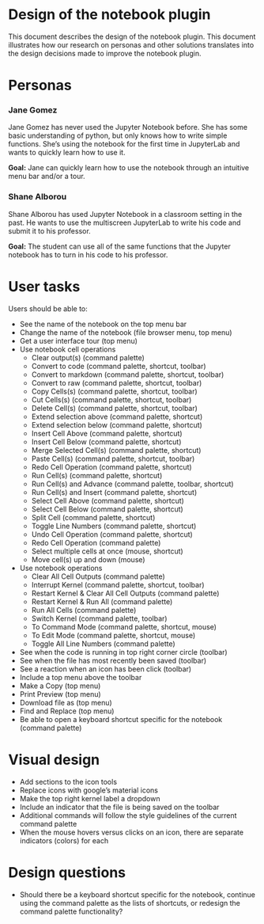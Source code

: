 # Design of the notebook plugin

This document describes the design of the notebook plugin. This document illustrates how our research on personas and other solutions translates into the design decisions made to improve the notebook plugin.

# Personas

### Jane Gomez

Jane Gomez has never used the Jupyter Notebook before. She has some basic understanding of python, but only knows how to write simple functions. She’s using the notebook for the first time in JupyterLab and wants to quickly learn how to use it.

**Goal:** Jane can quickly learn how to use the notebook through an intuitive menu bar and/or a tour.

### Shane Alborou

Shane Alborou has used Jupyter Notebook in a classroom setting in the past. He wants to use the multiscreen JupyterLab to write his code and submit it to his professor.

**Goal:** The student can use all of the same functions that the Jupyter notebook has to turn in his code to his professor.

# User tasks

Users should be able to:

- See the name of the notebook on the top menu bar
- Change the name of the notebook (file browser menu, top menu)
- Get a user interface tour (top menu)
- Use notebook cell operations
  - Clear output(s) (command palette)
  - Convert to code (command palette, shortcut, toolbar)
  - Convert to markdown (command palette, shortcut, toolbar)
  - Convert to raw (command palette, shortcut, toolbar)
  - Copy Cells(s) (command palette, shortcut, toolbar)
  - Cut Cells(s) (command palette, shortcut, toolbar)
  - Delete Cell(s) (command palette, shortcut, toolbar)
  - Extend selection above (command palette, shortcut)
  - Extend selection below (command palette, shortcut)
  - Insert Cell Above (command palette, shortcut)
  - Insert Cell Below (command palette, shortcut)
  - Merge Selected Cell(s) (command palette, shortcut)
  - Paste Cell(s) (command palette, shortcut, toolbar)
  - Redo Cell Operation (command palette, shortcut)
  - Run Cell(s) (command palette, shortcut)
  - Run Cell(s) and Advance (command palette, toolbar, shortcut)
  - Run Cell(s) and Insert (command palette, shortcut)
  - Select Cell Above (command palette, shortcut)
  - Select Cell Below (command palette, shortcut)
  - Split Cell (command palette, shortcut)
  - Toggle Line Numbers (command palette, shortcut)
  - Undo Cell Operation (command palette, shortcut)
  - Redo Cell Operation (command palette)
  - Select multiple cells at once (mouse, shortcut)
  - Move cell(s) up and down (mouse)
- Use notebook operations
  - Clear All Cell Outputs (command palette)
  - Interrupt Kernel (command palette, shortcut, toolbar)
  - Restart Kernel & Clear All Cell Outputs (command palette)
  - Restart Kernel & Run All (command palette)
  - Run All Cells (command palette)
  - Switch Kernel (command palette, toolbar)
  - To Command Mode (command palette, shortcut, mouse)
  - To Edit Mode (command palette, shortcut, mouse)
  - Toggle All Line Numbers (command palette)
- See when the code is running in top right corner circle (toolbar)
- See when the file has most recently been saved (toolbar)
- See a reaction when an icon has been click (toolbar)
- Include a top menu above the toolbar
- Make a Copy (top menu)
- Print Preview (top menu)
- Download file as (top menu)
- Find and Replace (top menu)
- Be able to open a keyboard shortcut specific for the notebook (command palette)

# Visual design

- Add sections to the icon tools
- Replace icons with google’s material icons
- Make the top right kernel label a dropdown
- Include an indicator that the file is being saved on the toolbar
- Additional commands will follow the style guidelines of the current command palette
- When the mouse hovers versus clicks on an icon, there are separate indicators (colors) for each

# Design questions

- Should there be a keyboard shortcut specific for the notebook, continue using the command palette as the lists of shortcuts, or redesign the command palette functionality?
